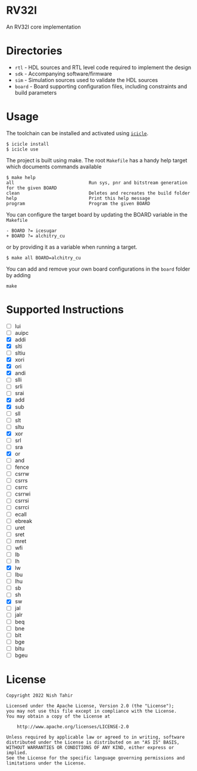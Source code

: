# RV32I
An RV32I core implementation

# Directories

* `rtl` - HDL sources and RTL level code required to implement the design
* `sdk` - Accompanying software/firmware
* `sim` - Simulation sources used to validate the HDL sources
* `board` - Board supporting configuration files, including constraints and build parameters

# Usage

The toolchain can be installed and activated using [`icicle`](https://github.com/nishtahir/icicle).

```
$ icicle install
$ icicle use
```

The project is built using make. The root `Makefile` has a handy help target which documents commands available

```
$ make help
all                            Run sys, pnr and bitstream generation for the given BOARD
clean                          Deletes and recreates the build folder
help                           Print this help message
program                        Program the given BOARD
```

You can configure the target board by updating the BOARD variable in the `Makefile` 

```
- BOARD ?= icesugar
+ BOARD ?= alchitry_cu
```

or by providing it as a variable when running a target.

```
$ make all BOARD=alchitry_cu 
```

You can add and remove your own board configurations in the `board` folder by adding 

```
make 
```

# Supported Instructions

- [ ] lui 
- [ ] auipc 
- [x] addi 
- [x] slti 
- [ ] sltiu 
- [x] xori 
- [x] ori 
- [x] andi 
- [ ] slli 
- [ ] srli 
- [ ] srai 
- [x] add 
- [x] sub 
- [ ] sll 
- [ ] slt 
- [ ] sltu 
- [x] xor 
- [ ] srl 
- [ ] sra 
- [x] or 
- [ ] and 
- [ ] fence 
- [ ] csrrw 
- [ ] csrrs 
- [ ] csrrc 
- [ ] csrrwi 
- [ ] csrrsi 
- [ ] csrrci 
- [ ] ecall 
- [ ] ebreak 
- [ ] uret 
- [ ] sret 
- [ ] mret 
- [ ] wfi 
- [ ] lb 
- [ ] lh 
- [x] lw 
- [ ] lbu 
- [ ] lhu 
- [ ] sb 
- [ ] sh 
- [x] sw 
- [ ] jal 
- [ ] jalr 
- [ ] beq 
- [ ] bne 
- [ ] blt 
- [ ] bge 
- [ ] bltu 
- [ ] bgeu 

# License
```
Copyright 2022 Nish Tahir

Licensed under the Apache License, Version 2.0 (the "License");
you may not use this file except in compliance with the License.
You may obtain a copy of the License at

    http://www.apache.org/licenses/LICENSE-2.0

Unless required by applicable law or agreed to in writing, software
distributed under the License is distributed on an "AS IS" BASIS,
WITHOUT WARRANTIES OR CONDITIONS OF ANY KIND, either express or implied.
See the License for the specific language governing permissions and
limitations under the License.
```
